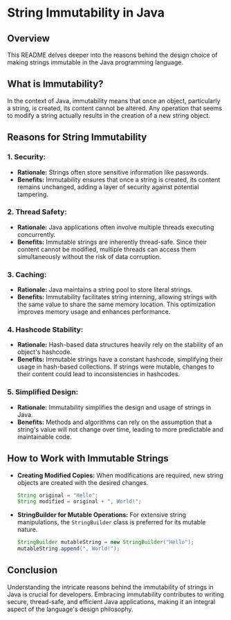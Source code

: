 # String Immutability in Java

## Overview

This README delves deeper into the reasons behind the design choice of making strings immutable in the Java programming language.

## What is Immutability?

In the context of Java, immutability means that once an object, particularly a string, is created, its content cannot be altered. Any operation that seems to modify a string actually results in the creation of a new string object.

## Reasons for String Immutability

### 1. **Security:**

   - **Rationale:**
     Strings often store sensitive information like passwords.
   - **Benefits:**
     Immutability ensures that once a string is created, its content remains unchanged, adding a layer of security against potential tampering.

### 2. **Thread Safety:**

   - **Rationale:**
     Java applications often involve multiple threads executing concurrently.
   - **Benefits:**
     Immutable strings are inherently thread-safe. Since their content cannot be modified, multiple threads can access them simultaneously without the risk of data corruption.

### 3. **Caching:**

   - **Rationale:**
     Java maintains a string pool to store literal strings.
   - **Benefits:**
     Immutability facilitates string interning, allowing strings with the same value to share the same memory location. This optimization improves memory usage and enhances performance.

### 4. **Hashcode Stability:**

   - **Rationale:**
     Hash-based data structures heavily rely on the stability of an object's hashcode.
   - **Benefits:**
     Immutable strings have a constant hashcode, simplifying their usage in hash-based collections. If strings were mutable, changes to their content could lead to inconsistencies in hashcodes.

### 5. **Simplified Design:**

   - **Rationale:**
     Immutability simplifies the design and usage of strings in Java.
   - **Benefits:**
     Methods and algorithms can rely on the assumption that a string's value will not change over time, leading to more predictable and maintainable code.

## How to Work with Immutable Strings

- **Creating Modified Copies:**
  When modifications are required, new string objects are created with the desired changes.

  ```java
  String original = "Hello";
  String modified = original + ", World!";
  ```

- **StringBuilder for Mutable Operations:**
  For extensive string manipulations, the `StringBuilder` class is preferred for its mutable nature.

  ```java
  StringBuilder mutableString = new StringBuilder("Hello");
  mutableString.append(", World!");
  ```

## Conclusion

Understanding the intricate reasons behind the immutability of strings in Java is crucial for developers. Embracing immutability contributes to writing secure, thread-safe, and efficient Java applications, making it an integral aspect of the language's design philosophy.